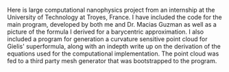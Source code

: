 Here is large computational nanophysics project from an internship at the University of Technology at Troyes, France. 
I have included the code for the main program, developed by both me and Dr. Macias Guzman as well as a picture of the formula I derived for a barycentric approximation.
I also included a program for generation a curvature sensitive point cloud for Gielis' superformula, along with an indepth write up on the derivation of the equations used for the computational implementation. 
The point cloud  was fed to a third party mesh generator that was bootstrapped to the program.
